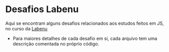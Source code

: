 # Desafios Labenu

Aqui se encontram alguns desafios relacionados aos estudos feitos em JS, no curso da [Labenu](https://www.labenu.com.br/)
- Para maiores detalhes de cada desafio em si, cada arquivo tem uma descrição comentada no próprio código.
